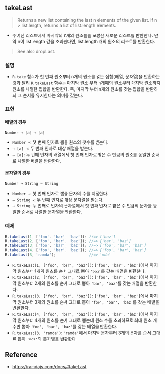 ## takeLast
> Returns a new list containing the last n elements of the given list. If n > list.length, returns a list of list.length elements.
- 주어진 리스트에서 마지막의 n개의 원소들을 포함한 새로운 리스트를 반환한다. 만약 n이 list.length 값을 초과한다면, list.length 개의 원소의 리스트를 반환한다.

> See also dropLast.

### 설명
- `R.take` 함수가 첫 번째 원소부터 n개의 원소를 갖는 집합(배열, 문자열)을 반환하는 것과 달리 `R.takeLast` 함수는 마지막 원소 부터 n개째의 원소부터 마지막 원소까지 원소를 나열한 집합을 반환한다. 즉, 마지막 부터 n개의 원소를 갖는 집합을 반환하되 그 순서를 유지한다는 의미를 갖는다.

### 표현

#### 배열의 경우
```
Number → [a] → [a]
```
- `Number →`: 첫 번째 인자로 뽑을 원소의 갯수를 받는다.
- `→ [a] →`: 두 번째 인자로 대상 배열을 받는다.
- `→ [a]`: 두 번째 인자의 배열에서 첫 번째 인자로 받은 수 만큼의 원소를 동일한 순서로 나열한 배열을 반환한다.

#### 문자열의 경우
```
Number → String → String
```
- `Number →`: 첫 번째 인자로 뽑을 문자의 수를 지정한다.
- `→ String →`: 두 번째 인자로 대상 문자열을 받는다.
- `→ String`: 두 번째로 인자의 문자열에서 첫 번째 인자로 받은 수 만큼의 문자를 동일한 순서로 나열한 문자열을 반환한다.

### 예제
```js
R.takeLast(1, ['foo', 'bar', 'baz']); //=> ['baz']
R.takeLast(2, ['foo', 'bar', 'baz']); //=> ['bar', 'baz']
R.takeLast(3, ['foo', 'bar', 'baz']); //=> ['foo', 'bar', 'baz']
R.takeLast(4, ['foo', 'bar', 'baz']); //=> ['foo', 'bar', 'baz']
R.takeLast(3, 'ramda');               //=> 'mda'
```
- `R.takeLast(1, ['foo', 'bar', 'baz'])`: `['foo', 'bar', 'baz']`에서 마지막 원소부터 1개의 원소를 순서 그대로 뽑아 `'baz'`를 갖는 배열을 반환한다.
- `R.takeLast(2, ['foo', 'bar', 'baz'])`: `['foo', 'bar', 'baz']`에서 마지막 원소부터 2개의 원소를 순서 그대로 뽑아 `'bar', 'baz'`를 갖는 배열을 반환한다.
- `R.takeLast(3, ['foo', 'bar', 'baz'])`: `['foo', 'bar', 'baz']`에서 마지막 원소부터 3개의 원소를 순서 그대로 뽑아 `'foo', 'bar', 'baz'`를 갖는 배열을 반환한다.
- `R.takeLast(4, ['foo', 'bar', 'baz'])`: `['foo', 'bar', 'baz']`에서 마지막 원소부터 4개의 원소를 순서 그대로 뽑는데 원소 수를 초과하므로 최대 원소 개수만 뽑아 `'foo', 'bar', 'baz'`를 갖는 배열을 반환한다.
- `R.takeLast(3, 'ramda')`: `'ramda'`에서 마지막 문자부터 3개의 문자를 순서 그대로 뽑아 `'mda'`의 문자열을 반환한다.

## Reference
- https://ramdajs.com/docs/#takeLast
